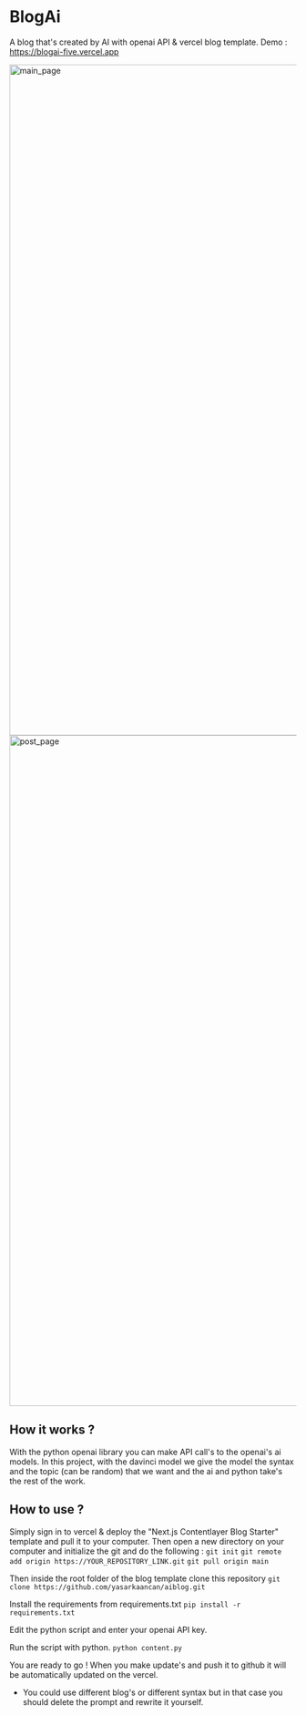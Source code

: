 # BlogAi

A blog that's created by AI with openai API & vercel blog template.
Demo : https://blogai-five.vercel.app

<img width="1177" alt="main_page" src="https://github.com/yasarkaancan/aiblog/assets/66377701/d431f76c-17c8-4b62-98e8-a47ebb9a8c46">

<img width="1177" alt="post_page" src="https://github.com/yasarkaancan/aiblog/assets/66377701/71ce9276-005f-4f10-87c9-c76f904ec103">



## How it works ?

With the python openai library you can make API call's to the openai's ai models. In this project, with the davinci model we give the model the syntax and the topic (can be random) that we want and the ai and python take's the rest of the work.

## How to use ?

Simply sign in to vercel & deploy the "Next.js Contentlayer Blog Starter" template and pull it to your computer.
Then open a new directory on your computer and initialize the git and do the following :
`git init`
`git remote add origin https://YOUR_REPOSITORY_LINK.git`
`git pull origin main`

Then inside the root folder of the blog template clone this repository
`git clone https://github.com/yasarkaancan/aiblog.git`

Install the requirements from requirements.txt
`pip install -r requirements.txt`

Edit the python script and enter your openai API key.

Run the script with python.
`python content.py`

You are ready to go !
When you make update's and push it to github it will be automatically updated on the vercel. 

- You could use different blog's or different syntax but in that case you should delete the prompt and rewrite it yourself.
